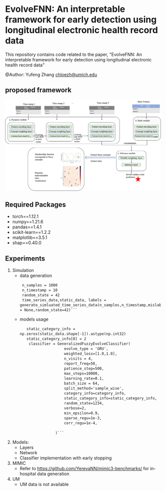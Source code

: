 # EvolveFNN: An interpretable framework for early detection using longitudinal electronic health record data

This repository contains code related to the paper, "EvolveFNN: An interpretable framework for early detection using longitudinal electronic health record data"

@Author: Yufeng Zhang chloezh@umich.edu

## proposed framework
![network](https://github.com/yufengzhang1995/EvolveFNN/blob/main/network.png)

## Required Packages
* torch==1.12.1
* numpy==1.21.6
* pandas==1.4.1
* scikit-learn==1.2.2
* matplotlib==3.5.1
* shap==0.40.0

## Experiments
1. Simulation
   * data generation
     ```n_split = 5
      n_samples = 1000
      n_timestamp = 10
      random_state = 42
      time_series_data,static_data, labels = generate_simluated_time_series_data(n_samples,n_timestamp,mislabel = None,random_state=42)```
   * models usage
      ```category_info = np.zeros([time_series_data.shape[-1]]).astype(np.int32)
         static_category_info = np.zeros(static_data.shape[-1]).astype(np.int32)
         static_category_info[0] = 2 
          classifier = GeneralizedFuzzyEvolveClassifier(
                          evolve_type = 'GRU',
                          weighted_loss=[1.0,1.0],
                          n_visits = 4,
                          report_freq=50,
                          patience_step=500,
                          max_steps=10000,
                          learning_rate=0.1,
                          batch_size = 64,
                          split_method='sample_wise',
                          category_info=category_info,
                          static_category_info=static_category_info,
                          random_state=1234,
                          verbose=2,
                          min_epsilon=0.9,
                          sparse_regu=1e-3,
                          corr_regu=1e-4,
              
                      )```
    
2. Models:
   * Layers
   * Network
   * Classifier implementation with early stopping
4. MIMIC
   * Refer to https://github.com/YerevaNN/mimic3-benchmarks/ for in-hospital data generation
5. UM
   * UM data is not available
   
   
